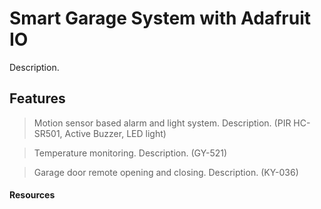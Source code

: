 # Smart Garage System with Adafruit IO

Description.

## Features

> Motion sensor based alarm and light system.
Description. (PIR HC-SR501, Active Buzzer, LED light)

> Temperature monitoring.
Description. (GY-521)

> Garage door remote opening and closing.
Description. (KY-036)

#### Resources

